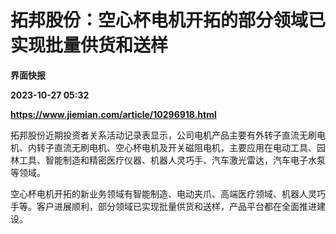 # 拓邦股份：空心杯电机开拓的部分领域已实现批量供货和送样
**界面快报**

**2023-10-27 05:32**

**https://www.jiemian.com/article/10296918.html**

拓邦股份近期投资者关系活动记录表显示，公司电机产品主要有外转子直流无刷电机、内转子直流无刷电机、空心杯电机及开关磁阻电机，主要应用在电动工具、园林工具、智能制造和精密医疗仪器、机器人灵巧手、汽车激光雷达，汽车电子水泵等领域。

空心杯电机开拓的新业务领域有智能制造、电动夹爪、高端医疗领域、机器人灵巧手等。客户进展顺利，部分领域已实现批量供货和送样，产品平台都在全面推进建设。